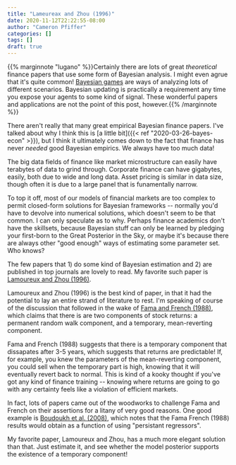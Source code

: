```yaml
---
title: "Lameureax and Zhou (1996)"
date: 2020-11-12T22:22:55-08:00
author: "Cameron Pfiffer"
categories: []
tags: []
draft: true
---
```


{{% marginnote "lugano" %}}Certainly there are lots of great _theoretical_ finance papers that use some form of Bayesian analysis. 
I might even agrue that it's quite common! [Bayesian games](https://en.wikipedia.org/wiki/Bayesian_game) are ways of analyzing
lots of different scenarios. Bayesian updating is practically a requirement any time you expose your agents
to some kind of signal. These wonderful papers and applications are not the point of this post, however.{{% /marginnote %}}

There aren't really that many great empirical Bayesian finance papers. I've talked about why I think this is 
[a little bit]({{< ref "2020-03-26-bayes-econ" >}}), but I think it ultimately comes down to the fact
that finance has never _needed_ good Bayesian empirics. We always have too much data! 

The big data fields of finance like market microstructure can easily have terabytes of data
to grind through. Corporate finance can have gigabytes, easily, both due to wide and long data. 
Asset pricing is similar in data size, though often it is due to a large panel that is funamentally narrow.

To top it off, most of our models of financial markets are too complex to permit closed-form solutions
for Bayesian frameworks -- normally you'd have to devolve into numerical solutions, which doesn't seem to
be that common. I can only speculate as to why. Perhaps finance academics don't have the skillsets,
because Bayesian stuff can only be learned by pledging your first-born to the Great Posterior in the Sky,
or maybe it's because there are always other "good enough" ways of estimating some parameter set. Who knows?

The few papers that 1) do some kind of Bayesian estimation and 2) are published in top journals
are lovely to read. My favorite such paper is
[Lamoureux and Zhou (1996)](https://academic.oup.com/rfs/article-abstract/9/4/1033/1579494).

Lamoureux and Zhou (1996) is the best kind of paper, in that it had the potential to lay an entire
strand of literature to rest. I'm speaking of course of the discussion that followed in the wake of
[Fama and French (1988)](https://www.sciencedirect.com/science/article/pii/0304405X88900207), which claims
that there is are two components of stock returns: a permanent random walk component, and a 
temporary, mean-reverting component. 

Fama and French (1988) suggests that there is a temporary component that dissapates after 3-5 years, which
suggests that returns are predictable! If, for example, you knew the parameters of the mean-reverting component, 
you could sell when the temporary part is high, knowing that it will eventually revert back to normal.
This is kind of a kooky thought if you've got any kind of finance training -- knowing where returns are
going to go with any certainty feels like a violation of efficient markets.

In fact, lots of papers came out of the woodworks to challenge Fama and French on their assertions
for a litany of very good reasons. One good example is [Boudoukh et al. (2008)](https://academic.oup.com/rfs/article/21/4/1577/1565342), 
which notes that the Fama French (1988) results would obtain as a function of using
"persistant regressors".

My favorite paper, Lamoureux and Zhou, has a much more elegant solution than that. Just estimate it, and see
whether the model posterior supports the existence of a temporary component!


